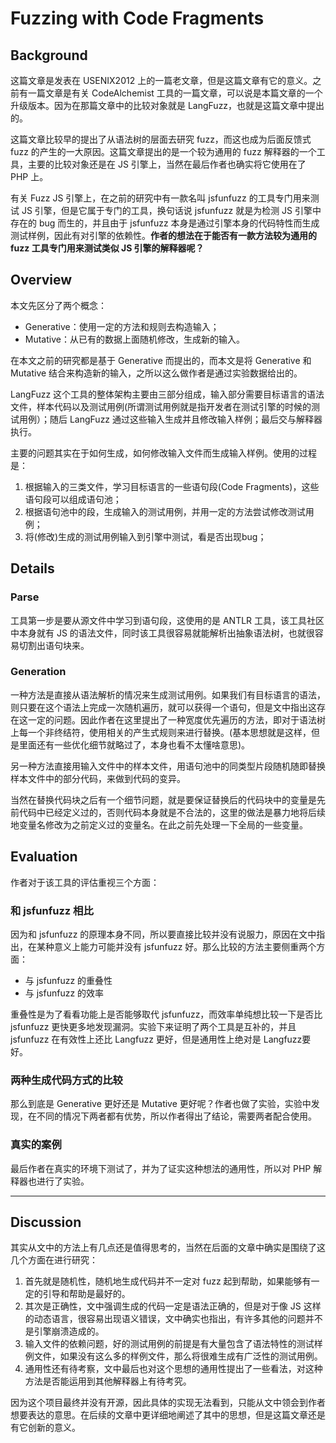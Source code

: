# Fuzzing with Code Fragments

## Background

这篇文章是发表在 USENIX2012 上的一篇老文章，但是这篇文章有它的意义。之前有一篇文章是有关 CodeAlchemist 工具的一篇文章，可以说是本篇文章的一个升级版本。因为在那篇文章中的比较对象就是 LangFuzz，也就是这篇文章中提出的。

这篇文章比较早的提出了从语法树的层面去研究 fuzz，而这也成为后面反馈式 fuzz 的产生的一大原因。这篇文章提出的是一个较为通用的 fuzz 解释器的一个工具，主要的比较对象还是在 JS 引擎上，当然在最后作者也确实将它使用在了 PHP 上。

有关 Fuzz JS 引擎上，在之前的研究中有一款名叫 jsfunfuzz 的工具专门用来测试 JS 引擎，但是它属于专门的工具，换句话说 jsfunfuzz 就是为检测 JS 引擎中存在的 bug 而生的，并且由于 jsfunfuzz 本身是通过引擎本身的代码特性而生成测试样例，因此有对引擎的依赖性。**作者的想法在于能否有一款方法较为通用的 fuzz 工具专门用来测试类似 JS 引擎的解释器呢？**

## Overview

本文先区分了两个概念：

* Generative：使用一定的方法和规则去构造输入；
* Mutative：从已有的数据上面随机修改，生成新的输入。

在本文之前的研究都是基于 Generative 而提出的，而本文是将 Generative 和 Mutative 结合来构造新的输入，之所以这么做作者是通过实验数据给出的。

LangFuzz 这个工具的整体架构主要由三部分组成，输入部分需要目标语言的语法文件，样本代码以及测试用例(所谓测试用例就是指开发者在测试引擎的时候的测试用例）；随后 LangFuzz 通过这些输入生成并且修改输入样例；最后交与解释器执行。

主要的问题其实在于如何生成，如何修改输入文件而生成输入样例。使用的过程是：

1. 根据输入的三类文件，学习目标语言的一些语句段(Code Fragments)，这些语句段可以组成语句池；
2. 根据语句池中的段，生成输入的测试用例，并用一定的方法尝试修改测试用例；
3. 将(修改)生成的测试用例输入到引擎中测试，看是否出现bug；

## Details

### Parse

工具第一步是要从源文件中学习到语句段，这使用的是 ANTLR 工具，该工具社区中本身就有 JS 的语法文件，同时该工具很容易就能解析出抽象语法树，也就很容易切割出语句块来。

### Generation

一种方法是直接从语法解析的情况来生成测试用例。如果我们有目标语言的语法，则只要在这个语法上完成一次随机遍历，就可以获得一个语句，但是文中指出这存在这一定的问题。因此作者在这里提出了一种宽度优先遍历的方法，即对于语法树上每一个非终结符，使用相关的产生式规则来进行替换。(基本思想就是这样，但是里面还有一些优化细节就略过了，本身也看不太懂啥意思)。

另一种方法直接用输入文件中的样本文件，用语句池中的同类型片段随机随即替换样本文件中的部分代码，来做到代码的变异。

当然在替换代码块之后有一个细节问题，就是要保证替换后的代码块中的变量是先前代码中已经定义过的，否则代码本身就是不合法的，这里的做法是暴力地将后续地变量名修改为之前定义过的变量名。在此之前先处理一下全局的一些变量。

## Evaluation

作者对于该工具的评估重视三个方面：

### 和 jsfunfuzz 相比

因为和 jsfunfuzz 的原理本身不同，所以要直接比较并没有说服力，原因在文中指出，在某种意义上能力可能并没有 jsfunfuzz 好。那么比较的方法主要侧重两个方面：

* 与 jsfunfuzz 的重叠性
* 与 jsfunfuzz 的效率

重叠性是为了看看功能上是否能够取代 jsfunfuzz，而效率单纯想比较一下是否比 jsfunfuzz 更快更多地发现漏洞。实验下来证明了两个工具是互补的，并且 jsfunfuzz 在有效性上还比 Langfuzz 更好，但是通用性上绝对是 Langfuzz要好。

### 两种生成代码方式的比较

那么到底是 Generative 更好还是 Mutative 更好呢？作者也做了实验，实验中发现，在不同的情况下两者都有优势，所以作者得出了结论，需要两者配合使用。

### 真实的案例

最后作者在真实的环境下测试了，并为了证实这种想法的通用性，所以对 PHP 解释器也进行了实验。

---

## Discussion

其实从文中的方法上有几点还是值得思考的，当然在后面的文章中确实是围绕了这几个方面在进行研究：

1. 首先就是随机性，随机地生成代码并不一定对 fuzz 起到帮助，如果能够有一定的引导和帮助是最好的。
2. 其次是正确性，文中强调生成的代码一定是语法正确的，但是对于像 JS 这样的动态语言，很容易出现语义错误，文中确实也指出，有许多其他的问题并不是引擎崩溃造成的。
3. 输入文件的依赖问题，好的测试用例的前提是有大量包含了语法特性的测试样例文件，如果没有这么多的样例文件，那么将很难生成有广泛性的测试用例。
4. 通用性还有待考察，文中最后也对这个思想的通用性提出了一些看法，对这种方法是否能运用到其他解释器上有待考究。

因为这个项目最终并没有开源，因此具体的实现无法看到，只能从文中领会到作者想要表达的意思。在后续的文章中更详细地阐述了其中的思想，但是这篇文章还是有它创新的意义。

